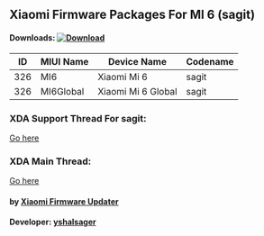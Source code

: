 ## Xiaomi Firmware Packages For MI 6 (sagit)

#### Downloads: [![Download](https://img.shields.io/badge/Downloads-Here-orange.svg)](https://xiaomifirmwareupdater.github.io/#stable)

| ID | MIUI Name | Device Name | Codename |
| --- | --- | --- | --- |
| 326 | MI6 | Xiaomi Mi 6 | sagit |
| 326 | MI6Global | Xiaomi Mi 6 Global | sagit |

### XDA Support Thread For sagit:
[Go here](https://forum.xda-developers.com/mi-6/development/firmware-xiaomi-mi-6-t3760924)

### XDA Main Thread:
[Go here](https://forum.xda-developers.com/android/software-hacking/devices-xiaomi-firmware-updater-t3741446)

#### by [Xiaomi Firmware Updater](https://github.com/XiaomiFirmwareUpdater)
#### Developer: [yshalsager](https://github.com/yshalsager)
